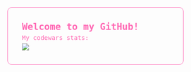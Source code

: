 <svg fill="none" viewBox="0 0 400 400" width="400" height="400" xmlns="http://www.w3.org/2000/svg">
    <foreignObject width="100%" height="100%">
        <div xmlns="http://www.w3.org/1999/xhtml">
            <style>
                .container {
                border: 1px #ff69b4 solid;
                padding: 2rem;
                border-radius: 10px;
                a, h1, h2, p {
                    color: #ff69b4;
                    font-family: monospace;
                    margin-top: 0;
                    margin-bottom: 5px;
                }
            </style>
            <div class="container">
            <h2>Welcome to my GitHub!</h2>
            <p>My codewars stats:</p>
            <img src="https://www.codewars.com/users/eugenekhan/badges/small" href="https://www.codewars.com/users/eugenekhan"/>
            <br />
        </div>
    </foreignObject>
</svg>
<!--
**eugenekkkhan/eugenekkkhan** is a ✨ _special_ ✨ repository because its `README.md` (this file) appears on your GitHub profile.

Here are some ideas to get you started:

- 🔭 I’m currently working on ...
- 🌱 I’m currently learning ...
- 👯 I’m looking to collaborate on ...
- 🤔 I’m looking for help with ...
- 💬 Ask me about ...
- 📫 How to reach me: ...
- 😄 Pronouns: ...
- ⚡ Fun fact: ...
-->
